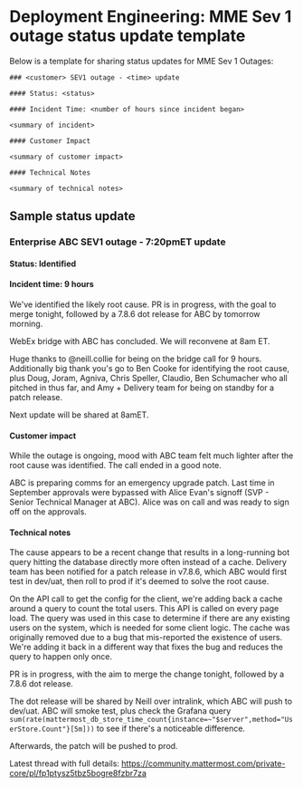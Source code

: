 # Deployment Engineering: MME Sev 1 outage status update template

Below is a template for sharing status updates for MME Sev 1 Outages:

```
### <customer> SEV1 outage - <time> update

#### Status: <status>

#### Incident Time: <number of hours since incident began>

<summary of incident>

#### Customer Impact

<summary of customer impact>

#### Technical Notes

<summary of technical notes>
```

## Sample status update

### Enterprise ABC SEV1 outage - 7:20pmET update

#### Status: Identified

#### Incident time: 9 hours

We've identified the likely root cause. PR is in progress, with the goal to merge tonight, followed by a 7.8.6 dot release for ABC by tomorrow morning.

WebEx bridge with ABC has concluded. We will reconvene at 8am ET.

Huge thanks to @neill.collie for being on the bridge call for 9 hours. Additionally big thank you's go to Ben Cooke for identifying the root cause, plus Doug, Joram, Agniva, Chris Speller, Claudio, Ben Schumacher who all pitched in thus far, and Amy + Delivery team for being on standby for a patch release.

Next update will be shared at 8amET.

#### Customer impact

While the outage is ongoing, mood with ABC team felt much lighter after the root cause was identified. The call ended in a good note.

ABC is preparing comms for an emergency upgrade patch. Last time in September approvals were bypassed with Alice Evan's signoff (SVP - Senior Technical Manager at ABC). Alice was on call and was ready to sign off on the approvals.

#### Technical notes

The cause appears to be a recent change that results in a long-running bot query hitting the database directly more often instead of a cache. Delivery team has been notified for a patch release in v7.8.6, which ABC would first test in dev/uat, then roll to prod if it's deemed to solve the root cause.

On the API call to get the config for the  client, we're adding back a cache around a query to count the total users. This API is called on every page load. The query was used in this case to determine if there are any existing users on the system, which is needed for some client logic. The cache was originally removed due to a bug that mis-reported the existence of users. We're adding it back in a different way that fixes the bug and reduces the query to happen only once. 

PR is in progress, with the aim to merge the change tonight, followed by a 7.8.6 dot release.

The dot release will be shared by Neill over intralink, which ABC will push to dev/uat. ABC will smoke test, plus check the Grafana query `sum(rate(mattermost_db_store_time_count{instance=~"$server",method="UserStore.Count"}[5m]))` to see if there's a noticeable difference.

Afterwards, the patch will be pushed to prod.

Latest thread with full details: https://community.mattermost.com/private-core/pl/fp1ptysz5tbz5bogre8fzbr7za
